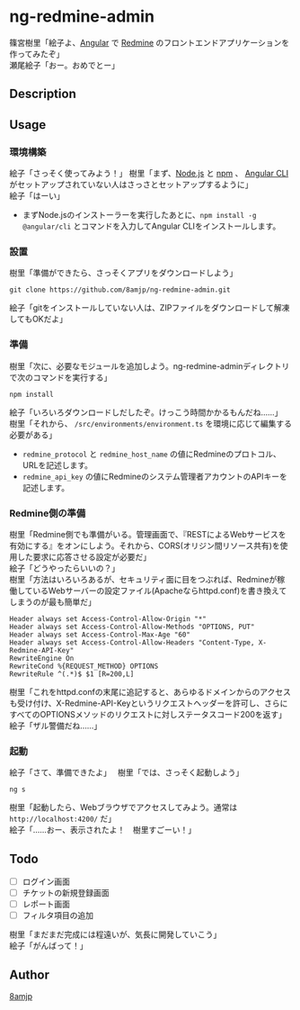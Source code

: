 ng-redmine-admin
================

篠宮樹里「絵子よ、[Angular](https://angular.io/) で [Redmine](https://www.redmine.org/) のフロントエンドアプリケーションを作ってみたぞ」  
瀬尾絵子「おー。おめでとー」

## Description

## Usage

### 環境構築

絵子「さっそく使ってみよう！」
樹里「まず、[Node.js](https://nodejs.org/ja/) と [npm](https://www.npmjs.com/) 、
[Angular CLI](https://cli.angular.io/) がセットアップされていない人はさっさとセットアップするように」  
絵子「はーい」

* まずNode.jsのインストーラーを実行したあとに、`npm install -g @angular/cli` とコマンドを入力してAngular CLIをインストールします。

### 設置

樹里「準備ができたら、さっそくアプリをダウンロードしよう」

`git clone https://github.com/8amjp/ng-redmine-admin.git`

絵子「gitをインストールしていない人は、ZIPファイルをダウンロードして解凍してもOKだよ」

### 準備

樹里「次に、必要なモジュールを追加しよう。ng-redmine-adminディレクトリで次のコマンドを実行する」

`npm install`

絵子「いろいろダウンロードしだしたぞ。けっこう時間かかるもんだね……」  
樹里「それから、 `/src/environments/environment.ts` を環境に応じて編集する必要がある」

* `redmine_protocol` と `redmine_host_name` の値にRedmineのプロトコル、URLを記述します。
* `redmine_api_key` の値にRedmineのシステム管理者アカウントのAPIキーを記述します。

### Redmine側の準備

樹里「Redmine側でも準備がいる。管理画面で、『RESTによるWebサービスを有効にする』をオンにしよう。それから、CORS(オリジン間リソース共有)を使用した要求に応答させる設定が必要だ」  
絵子「どうやったらいいの？」  
樹里「方法はいろいろあるが、セキュリティ面に目をつぶれば、Redmineが稼働しているWebサーバーの設定ファイル(Apacheならhttpd.conf)を書き換えてしまうのが最も簡単だ」

```
Header always set Access-Control-Allow-Origin "*" 
Header always set Access-Control-Allow-Methods "OPTIONS, PUT" 
Header always set Access-Control-Max-Age "60" 
Header always set Access-Control-Allow-Headers "Content-Type, X-Redmine-API-Key" 
RewriteEngine On 
RewriteCond %{REQUEST_METHOD} OPTIONS 
RewriteRule ^(.*)$ $1 [R=200,L] 
```

樹里「これをhttpd.confの末尾に追記すると、あらゆるドメインからのアクセスも受け付け、X-Redmine-API-Keyというリクエストヘッダーを許可し、さらにすべてのOPTIONSメソッドのリクエストに対しステータスコード200を返す」  
絵子「ザル警備だね……」

### 起動

絵子「さて、準備できたよ」  
樹里「では、さっそく起動しよう」

`ng s`

樹里「起動したら、Webブラウザでアクセスしてみよう。通常は `http://localhost:4200/` だ」  
絵子「……おー、表示されたよ！　樹里すごーい！」

## Todo

- [ ] ログイン画面
- [ ] チケットの新規登録画面
- [ ] レポート画面
- [ ] フィルタ項目の追加

樹里「まだまだ完成には程遠いが、気長に開発していこう」  
絵子「がんばって！」

## Author

[8amjp](https://github.com/8amjp)
